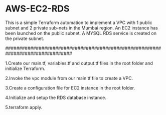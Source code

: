 # AWS-EC2-RDS

This is a simple Terraform automation to implement a VPC with 1 public subnet and 2 private sub-nets in the Mumbai region.
An EC2 instance has been launched on the public subnet.
A MYSQL RDS service is created on the private subnet.

################################################################################

1.Create our main.tf, variables.tf and output.tf files in the root folder and initialize Terraform.   

2.Invoke the vpc module from our main.tf file to create a VPC.   
 
3.Create a configuration file for EC2 instance in the root folder.

4.Initialize and setup the RDS database instance.

5.terraform apply.
